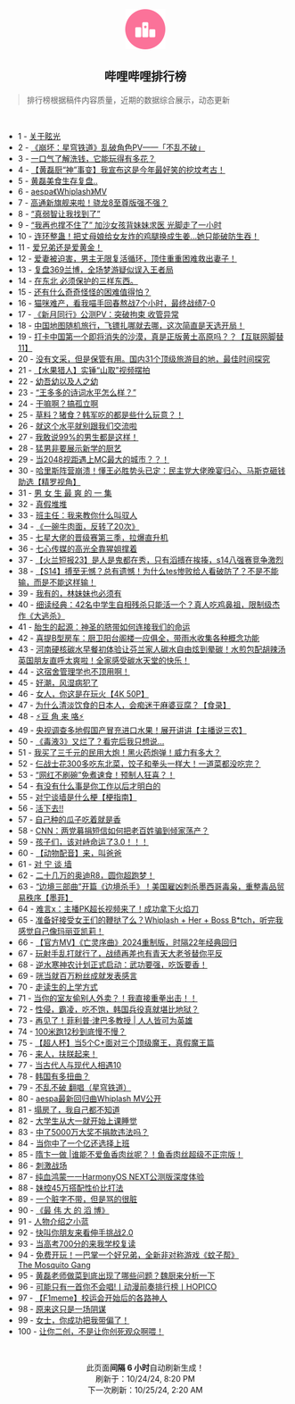 <div align="center">
    <img src="./assets/icon_rank.png" alt="logo" />
    <h2>哔哩哔哩排行榜</h>
</div>

> 排行榜根据稿件内容质量，近期的数据综合展示，动态更新

<br />

<ul><li><span>1 - <a href=https://www.bilibili.com/BV1jw1wYJEAw>关于眩光</a></span></li><li><span>2 - <a href=https://www.bilibili.com/BV1yyC1YQEpk>《崩坏：星穹铁道》乱破角色PV——「不乱不破」</a></span></li><li><span>3 - <a href=https://www.bilibili.com/BV19AyzYJE9s>一口气了解洗钱，它能玩得有多花？</a></span></li><li><span>4 - <a href=https://www.bilibili.com/BV1F1yVYdEEr>【黄磊厨“神”事变】我宣布这是今年最好笑的挖坟考古！</a></span></li><li><span>5 - <a href=https://www.bilibili.com/BV1dVyLYsEmR>黄磊美食生存复盘..</a></span></li><li><span>6 - <a href=https://www.bilibili.com/BV16yyVYxEUt>aespa《Whiplash》MV</a></span></li><li><span>7 - <a href=https://www.bilibili.com/BV1fMyLYZE1n>高通新旗舰来啦！骁龙8至尊版强不强？</a></span></li><li><span>8 - <a href=https://www.bilibili.com/BV1CpyzYiE7e>“真弱智让我找到了”</a></span></li><li><span>9 - <a href=https://www.bilibili.com/BV1sJyxYwER6>“我再也撑不住了”&nbsp;加沙女孩背妹妹求医&nbsp;光脚走了一小时</a></span></li><li><span>10 - <a href=https://www.bilibili.com/BV13my5YVENZ>连环整蛊！把丈母娘给女友炸的鸡腿换成生姜…她只能破防生吞！</a></span></li><li><span>11 - <a href=https://www.bilibili.com/BV1zmyVYWETP>爱兄弟还是爱黄金！</a></span></li><li><span>12 - <a href=https://www.bilibili.com/BV1nyyiYREp2>爱妻被迫害，男主无限复活循环，顶住重重困难救出妻子！</a></span></li><li><span>13 - <a href=https://www.bilibili.com/BV16DyLYFE62>复盘369兰博，全场梦游疑似误入王者局</a></span></li><li><span>14 - <a href=https://www.bilibili.com/BV1PZyWYtEQY>在东北&nbsp;必须保护的三样东西。</a></span></li><li><span>15 - <a href=https://www.bilibili.com/BV1KNyYYREyj>还有什么奇奇怪怪的困难值得怕？</a></span></li><li><span>16 - <a href=https://www.bilibili.com/BV1mZCdYXEAr>猫咪难产，看我喵手回春熬战7个小时，最终战绩7-0</a></span></li><li><span>17 - <a href=https://www.bilibili.com/BV1jSynYTE5k>《新月同行》公测PV：突破拘束&nbsp;收管异常</a></span></li><li><span>18 - <a href=https://www.bilibili.com/BV1e4yJYAEEv>中国地图随机旅行，飞镖扎哪就去哪，这次简直是天选开局！</a></span></li><li><span>19 - <a href=https://www.bilibili.com/BV1wRyHYQE1d>打卡中国第一个即将消失的沙漠，真是正版黄土高原吗？？【互联网脚替11】</a></span></li><li><span>20 - <a href=https://www.bilibili.com/BV135yaYfESJ>没有文采，但是保管有用。国内31个顶级旅游目的地，最佳时间探究</a></span></li><li><span>21 - <a href=https://www.bilibili.com/BV15iyWYkE9L>【水果猎人】实锤“山取”视频摆拍</a></span></li><li><span>22 - <a href=https://www.bilibili.com/BV18ryGYzESG>幼吾幼以及人之幼</a></span></li><li><span>23 - <a href=https://www.bilibili.com/BV1RayWY5Er8>“王多多的诗词水平怎么样？”</a></span></li><li><span>24 - <a href=https://www.bilibili.com/BV1MAyHY4Ew6>干嘛啊？搞孤立啊</a></span></li><li><span>25 - <a href=https://www.bilibili.com/BV1FyyiYREjX>草料？猪食？韩军吃的都是些什么玩意？！</a></span></li><li><span>26 - <a href=https://www.bilibili.com/BV11TyYYpEw6>就这个水平就别跟我们交流啦</a></span></li><li><span>27 - <a href=https://www.bilibili.com/BV161yVYREPt>我敢说99%的男生都是这样！</a></span></li><li><span>28 - <a href=https://www.bilibili.com/BV1K6yBYKEJk>猛男非要展示新学的厨艺</a></span></li><li><span>29 - <a href=https://www.bilibili.com/BV1noyhY3E3a>当2048视距遇上MC最大的城市？？！</a></span></li><li><span>30 - <a href=https://www.bilibili.com/BV1f1yVYREg1>哈里斯阵营崩溃！懂王必胜势头已定：民主党大佬晚宴归心、马斯克砸钱助选【精罗视角】</a></span></li><li><span>31 - <a href=https://www.bilibili.com/BV1UJynYdEN4>男&nbsp;女&nbsp;生&nbsp;最&nbsp;爽&nbsp;的&nbsp;一&nbsp;集</a></span></li><li><span>32 - <a href=https://www.bilibili.com/BV1cvyaYLErh>真假堆堆</a></span></li><li><span>33 - <a href=https://www.bilibili.com/BV1VsyBYjEbi>班主任：我来教你什么叫驭人</a></span></li><li><span>34 - <a href=https://www.bilibili.com/BV1PVCfYHEF9>《一碗牛肉面，反转了20次》</a></span></li><li><span>35 - <a href=https://www.bilibili.com/BV1Z5y7YaEGW>七星大佬的晋级赛第三季，拉爆直升机</a></span></li><li><span>36 - <a href=https://www.bilibili.com/BV1ZpyHYkEmo>七心传媒的高光全靠猩姐撑着</a></span></li><li><span>37 - <a href=https://www.bilibili.com/BV1szyfY4EdY>【火兰短报23】是人是鬼都在秀，只有滔搏在挨揍，s14八强赛竞争激烈</a></span></li><li><span>38 - <a href=https://www.bilibili.com/BV1u1y5YyEyP>【S14】搏至无憾？总有遗憾！为什么tes惨败给人看破防了？不是不能输，而是不能这样输！</a></span></li><li><span>39 - <a href=https://www.bilibili.com/BV1tyyHYbEf6>我有的，林妹妹也必须有</a></span></li><li><span>40 - <a href=https://www.bilibili.com/BV1zbyWY7ENU>细读经典：42名中学生自相残杀只能活一个？真人吃鸡鼻祖，限制级杰作《大逃杀》</a></span></li><li><span>41 - <a href=https://www.bilibili.com/BV1BVyBY9EEw>胎生的起源：神圣的脐带如何连接我们的命运</a></span></li><li><span>42 - <a href=https://www.bilibili.com/BV1iiyzYoECb>喜提B型房车：厨卫阳台阁楼一应俱全，带雨水收集各种概念功能</a></span></li><li><span>43 - <a href=https://www.bilibili.com/BV1PQyHY9ER3>河南硬核碳水早餐初体验让芬兰家人碳水自由炫到晕碳！水煎包配胡辣汤英国朋友直呼太爽啦！全家感受碳水天堂的快乐！</a></span></li><li><span>44 - <a href=https://www.bilibili.com/BV1DpyVY6EcC>这宿舍管理学也不顶用啊！</a></span></li><li><span>45 - <a href=https://www.bilibili.com/BV1BTyVYSEgS>好潮，风湿病犯了</a></span></li><li><span>46 - <a href=https://www.bilibili.com/BV1fTyVYQEbh>女人，你这是在玩火【4K&nbsp;50P】</a></span></li><li><span>47 - <a href=https://www.bilibili.com/BV1vLyoYNE4j>为什么清淡饮食的日本人，会痴迷于麻婆豆腐？【食录】</a></span></li><li><span>48 - <a href=https://www.bilibili.com/BV1pfyvYxECi>⚡豆&nbsp;角&nbsp;来&nbsp;咯⚡</a></span></li><li><span>49 - <a href=https://www.bilibili.com/BV1eVypYBEtH>央视调查多地假国产冒充进口水果！展开讲讲【主播说三农】</a></span></li><li><span>50 - <a href=https://www.bilibili.com/BV11zyfY4EVy>《毒液3》又烂了？看完后我只想说…</a></span></li><li><span>51 - <a href=https://www.bilibili.com/BV1ZDyiYSEYz>我买了三千元的民用大炮！黑火药炮弹！威力有多大？</a></span></li><li><span>52 - <a href=https://www.bilibili.com/BV1atCRYsEp2>仨战士花300多吃东北菜，饺子和拳头一样大！一道菜都没吃完？</a></span></li><li><span>53 - <a href=https://www.bilibili.com/BV1PTCfYxEQn>“网红不刷碗”免煮速食！预制人狂喜？！</a></span></li><li><span>54 - <a href=https://www.bilibili.com/BV15LyVYjEd1>有没有什么事是你工作以后才明白的</a></span></li><li><span>55 - <a href=https://www.bilibili.com/BV1eayHYqEtx>对宁谈墙是什么梗【梗指南】</a></span></li><li><span>56 - <a href=https://www.bilibili.com/BV1doyVY7EEB>活下去!!</a></span></li><li><span>57 - <a href=https://www.bilibili.com/BV1hPy5YkEYE>自己种的瓜子吃着就是香</a></span></li><li><span>58 - <a href=https://www.bilibili.com/BV1NJ1FYFEwT>CNN：两党募捐短信如何把老百姓骗到倾家荡产？</a></span></li><li><span>59 - <a href=https://www.bilibili.com/BV15jyVY1ELR>孩子们，该对峙命运了3.0！！！</a></span></li><li><span>60 - <a href=https://www.bilibili.com/BV1ShyBYGEUx>【动物配音】来，叫爸爸</a></span></li><li><span>61 - <a href=https://www.bilibili.com/BV1PJy5YYEEz>对&nbsp;宁&nbsp;谈&nbsp;墙</a></span></li><li><span>62 - <a href=https://www.bilibili.com/BV1NRy5YBEeQ>二十几万的奥迪R8，圆你超跑梦！</a></span></li><li><span>63 - <a href=https://www.bilibili.com/BV1QHyVY3E61>“边境三部曲”开篇《边境杀手》！美国雇凶刺杀墨西哥毒枭，重整毒品贸易秩序【墨菲】</a></span></li><li><span>64 - <a href=https://www.bilibili.com/BV1obyHYBEGh>难言x：主播PK超长视频来了！成功拿下火焰刀</a></span></li><li><span>65 - <a href=https://www.bilibili.com/BV11iyLYzEUt>准备好接受女王们的鞭挞了么？Whiplash&nbsp;+&nbsp;Her&nbsp;+&nbsp;Boss&nbsp;B*tch，听完我感觉自己像玛丽亚凯莉！</a></span></li><li><span>66 - <a href=https://www.bilibili.com/BV1TgyWY8Eqj>【官方MV】《亡灵序曲》2024重制版，时隔22年经典回归</a></span></li><li><span>67 - <a href=https://www.bilibili.com/BV1hbyLYLEr5>玩射手乱打就行了，战绩再差也有青天大老爷替你平反</a></span></li><li><span>68 - <a href=https://www.bilibili.com/BV1TKydYpEPW>逆水寒神农计划正式启动：武功要强，吃饭要香！</a></span></li><li><span>69 - <a href=https://www.bilibili.com/BV1zUyVYXExE>咣当就百万粉丝成就发表感言</a></span></li><li><span>70 - <a href=https://www.bilibili.com/BV1uCyYYfEGP>走读生的上学方式</a></span></li><li><span>71 - <a href=https://www.bilibili.com/BV1zfyJYgEhB>当你的室友偷别人外卖？！我直接重拳出击！！</a></span></li><li><span>72 - <a href=https://www.bilibili.com/BV1uey7YSEzq>性侵，霸凌，吃不饱，韩国兵役真就堪比地狱？</a></span></li><li><span>73 - <a href=https://www.bilibili.com/BV1BPypYyEz3>再见了！菲利普·津巴多教授&nbsp;|&nbsp;人人皆可为英雄</a></span></li><li><span>74 - <a href=https://www.bilibili.com/BV1yfyWYoETe>100米跑12秒到底慢不慢？</a></span></li><li><span>75 - <a href=https://www.bilibili.com/BV1PnC9Y3EHG>【超人杯】当5个C+面对三个顶级魔王，真假魔王篇</a></span></li><li><span>76 - <a href=https://www.bilibili.com/BV1exyhYaEep>来人，扶朕起来！</a></span></li><li><span>77 - <a href=https://www.bilibili.com/BV1vQyVYDEo8>当古代人与现代人相遇10</a></span></li><li><span>78 - <a href=https://www.bilibili.com/BV19jyVYyErk>韩国有多扭曲？</a></span></li><li><span>79 - <a href=https://www.bilibili.com/BV1AcysYxEtS>不乱不破&nbsp;翻唱（星穹铁道）</a></span></li><li><span>80 - <a href=https://www.bilibili.com/BV1B1yVYRESW>aespa最新回归曲Whiplash&nbsp;MV公开</a></span></li><li><span>81 - <a href=https://www.bilibili.com/BV1VRypY6EJ7>塌房了，我自己都不知道</a></span></li><li><span>82 - <a href=https://www.bilibili.com/BV1N5yWYoEYH>大学生从大一就开始上课睡觉</a></span></li><li><span>83 - <a href=https://www.bilibili.com/BV1Qcy5YyEKP>中了5000万大奖不捐款违法吗？</a></span></li><li><span>84 - <a href=https://www.bilibili.com/BV1UJynYdEbP>当你中了一个亿还选择上班</a></span></li><li><span>85 - <a href=https://www.bilibili.com/BV1qTypYkEjp>隋卞一做&nbsp;|谁能不爱鱼香肉丝呢？！鱼香肉丝超级不正宗版！</a></span></li><li><span>86 - <a href=https://www.bilibili.com/BV1qKypYVEoc>刺激战场</a></span></li><li><span>87 - <a href=https://www.bilibili.com/BV1iTypYkEFg>纯血鸿蒙一一HarmonyOS&nbsp;NEXT公测版深度体验</a></span></li><li><span>88 - <a href=https://www.bilibili.com/BV1PayaY7ErH>妹控45万搭配性价比打法</a></span></li><li><span>89 - <a href=https://www.bilibili.com/BV1wv2WYcEDV>一个脏字不带，但是骂的很脏</a></span></li><li><span>90 - <a href=https://www.bilibili.com/BV1MqyJYxEDb>《最&nbsp;伟&nbsp;大&nbsp;的&nbsp;滔&nbsp;博》</a></span></li><li><span>91 - <a href=https://www.bilibili.com/BV19jyeYKEKA>人物介绍之小蓝</a></span></li><li><span>92 - <a href=https://www.bilibili.com/BV1BxyWYJERq>快叫你朋友来看伸手挑战2.0</a></span></li><li><span>93 - <a href=https://www.bilibili.com/BV1ymyJYmEJs>当高考700分的来我学校复读</a></span></li><li><span>94 - <a href=https://www.bilibili.com/BV1MayBYrEJz>免费开玩！一巴掌一个好兄弟，全新非对称游戏《蚊子帮》The&nbsp;Mosquito&nbsp;Gang</a></span></li><li><span>95 - <a href=https://www.bilibili.com/BV1GyyZYNE5k>黄磊老师做菜到底出现了哪些问题？魏厨来分析一下</a></span></li><li><span>96 - <a href=https://www.bilibili.com/BV1f4yWYmEr2>可能只有一首你不会唱!丨动漫前奏排行榜丨HOPICO</a></span></li><li><span>97 - <a href=https://www.bilibili.com/BV1TU2fYMEG9>【F1meme】校运会开始后的各路神人</a></span></li><li><span>98 - <a href=https://www.bilibili.com/BV1QPy5YkE6a>原来这只是一场阴谋</a></span></li><li><span>99 - <a href=https://www.bilibili.com/BV1YzyWYBEcA>女士，你成功把我带偏了！</a></span></li><li><span>100 - <a href=https://www.bilibili.com/BV1H9yhYVEB3>让你二创，不是让你创死观众啊喂！</a></span></li></ul>

<br />

<p align=center>此页面<strong>间隔 6 小时</strong>自动刷新生成！<br>刷新于：10/24/24, 8:20 PM<br>下一次刷新：10/25/24, 2:20 AM</p>